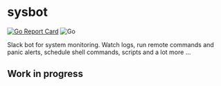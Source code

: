 # sysbot
[![Go Report Card](https://goreportcard.com/badge/github.com/qubevo/sysbot)](https://goreportcard.com/report/github.com/qubevo/sysbot)
![Go](https://github.com/qubevo/sysbot/workflows/Go/badge.svg?branch=master)

Slack bot for system monitoring. Watch logs, run remote commands and panic alerts, schedule shell commands, scripts and a lot more ...

## Work in progress
